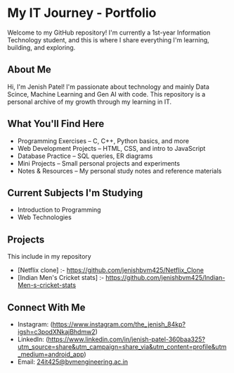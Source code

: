 # My IT Journey - Portfolio

Welcome to my GitHub repository! I'm currently a 1st-year Information Technology student, and this is where I share everything I'm learning, building, and exploring.

## About Me

Hi, I'm Jenish Patel! I'm passionate about technology and mainly Data Scince, Machine Learning and Gen AI with code. This repository is a personal archive of my growth through my learning in IT.

## What You'll Find Here

- Programming Exercises – C, C++, Python basics, and more
- Web Development Projects – HTML, CSS, and intro to JavaScript
- Database Practice – SQL queries, ER diagrams
- Mini Projects – Small personal projects and experiments
- Notes & Resources – My personal study notes and reference materials

## Current Subjects I'm Studying

- Introduction to Programming
- Web Technologies


## Projects

This include in my repository
- [Netflix clone] :- https://github.com/jenishbvm425/Netflix_Clone
- [Indian Men's Cricket stats] :- https://github.com/jenishbvm425/Indian-Men-s-cricket-stats

## Connect With Me

- Instagram: (https://www.instagram.com/the_jenish_84kp?igsh=c3podXNkajBhdmw2)
- LinkedIn: (https://www.linkedin.com/in/jenish-patel-360baa325?utm_source=share&utm_campaign=share_via&utm_content=profile&utm_medium=android_app)
- Email: 24it425@bvmengineering.ac.in

